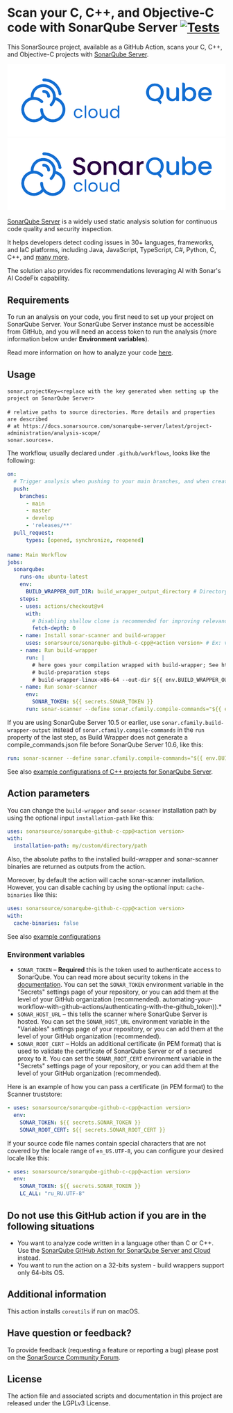 # Scan your C, C++, and Objective-C code with SonarQube Server [![Tests](https://github.com/SonarSource/sonarqube-github-c-cpp/actions/workflows/tests.yml/badge.svg)](https://github.com/SonarSource/sonarqube-github-c-cpp/actions/workflows/tests.yml)

This SonarSource project, available as a GitHub Action, scans your C, C++, and Objective-C projects with [SonarQube Server](https://www.sonarsource.com/products/sonarqube/).

![Logo](./images/SQ_Logo_Cloud_Dark_Backgrounds.png#gh-dark-mode-only)
![Logo](./images/SQ_Logo_Cloud_Light_Backgrounds.png#gh-light-mode-only)

[SonarQube Server](https://www.sonarsource.com/products/sonarqube/) is a widely used static analysis solution for continuous code quality and security inspection.

It helps developers detect coding issues in 30+ languages, frameworks, and IaC platforms, including Java, JavaScript, TypeScript, C#, Python, C, C++, and [many more](https://www.sonarsource.com/knowledge/languages/).

The solution also provides fix recommendations leveraging AI with Sonar's AI CodeFix capability.

## Requirements

To run an analysis on your code, you first need to set up your project on SonarQube Server. Your SonarQube Server instance must be accessible from GitHub, and you will need an access token to run the analysis (more information below under **Environment variables**).

Read more information on how to analyze your code [here](https://docs.sonarsource.com/sonarqube-server/latest/devops-platform-integration/github-integration/introduction/).

## Usage

```properties
sonar.projectKey=<replace with the key generated when setting up the project on SonarQube Server>

# relative paths to source directories. More details and properties are described
# at https://docs.sonarsource.com/sonarqube-server/latest/project-administration/analysis-scope/ 
sonar.sources=.
```

The workflow, usually declared under `.github/workflows`, looks like the following:

```yaml
on:
  # Trigger analysis when pushing to your main branches, and when creating a pull request.
  push:
    branches:
      - main
      - master
      - develop
      - 'releases/**'
  pull_request:
      types: [opened, synchronize, reopened]

name: Main Workflow
jobs:
  sonarqube:
    runs-on: ubuntu-latest
    env:
      BUILD_WRAPPER_OUT_DIR: build_wrapper_output_directory # Directory where build-wrapper output will be placed
    steps:
    - uses: actions/checkout@v4
      with:
        # Disabling shallow clone is recommended for improving relevancy of reporting
        fetch-depth: 0
    - name: Install sonar-scanner and build-wrapper
      uses: sonarsource/sonarqube-github-c-cpp@<action version> # Ex: v4.0.0, See the latest version at https://github.com/marketplace/actions/sonarqube-scan-for-c-and-c
    - name: Run build-wrapper
      run: |
        # here goes your compilation wrapped with build-wrapper; See https://docs.sonarsource.com/sonarqube-cloud/advanced-setup/languages/c-family/overview/#analysis-steps-using-build-wrapper for more information
        # build-preparation steps
        # build-wrapper-linux-x86-64 --out-dir ${{ env.BUILD_WRAPPER_OUT_DIR }} build-command
    - name: Run sonar-scanner
      env:
        SONAR_TOKEN: ${{ secrets.SONAR_TOKEN }}
      run: sonar-scanner --define sonar.cfamily.compile-commands="${{ env.BUILD_WRAPPER_OUT_DIR }}/compile_commands.json" #Consult https://docs.sonarsource.com/sonarqube/latest/analyzing-source-code/scanners/sonarscanner/ for more information and options
```

If you are using SonarQube Server 10.5 or earlier, use `sonar.cfamily.build-wrapper-output` instead of `sonar.cfamily.compile-commands` in the `run` property of the last step, as Build Wrapper does not generate a compile_commands.json file before SonarQube Server 10.6, like this:
```yaml
run: sonar-scanner --define sonar.cfamily.compile-commands="${{ env.BUILD_WRAPPER_OUT_DIR }}/compile_commands.json"
```

See also [example configurations of C++ projects for SonarQube Server](https://github.com/search?q=org%3Asonarsource-cfamily-examples+gh-actions-sq&type=repositories).

## Action parameters

You can change the `build-wrapper` and `sonar-scanner` installation path by using the optional input `installation-path` like this:

```yaml
uses: sonarsource/sonarqube-github-c-cpp@<action version>
with:
  installation-path: my/custom/directory/path
```

Also, the absolute paths to the installed build-wrapper and sonar-scanner binaries are returned as outputs from the action.

Moreover, by default the action will cache sonar-scanner installation. However, you can disable caching by using the optional input: `cache-binaries` like this:
```yaml
uses: sonarsource/sonarqube-github-c-cpp@<action version>
with:
  cache-binaries: false
```

See also [example configurations](https://github.com/sonarsource-cfamily-examples?q=gh-actions-sq&type=all&language=&sort=)

### Environment variables

- `SONAR_TOKEN` – **Required** this is the token used to authenticate access to SonarQube. You can read more about security tokens in the [documentation](https://docs.sonarsource.com/sonarqube-server/latest/user-guide/managing-tokens/). You can set the `SONAR_TOKEN` environment variable in the "Secrets" settings page of your repository, or you can add them at the level of your GitHub organization (recommended).
automating-your-workflow-with-github-actions/authenticating-with-the-github_token)).*
- `SONAR_HOST_URL` – this tells the scanner where SonarQube Server is hosted. You can set the `SONAR_HOST_URL` environment variable in the "Variables" settings page of your repository, or you can add them at the level of your GitHub organization (recommended).
- `SONAR_ROOT_CERT` – Holds an additional certificate (in PEM format) that is used to validate the certificate of SonarQube Server or of a secured proxy to it. You can set the `SONAR_ROOT_CERT` environment variable in the "Secrets" settings page of your repository, or you can add them at the level of your GitHub organization (recommended).

Here is an example of how you can pass a certificate (in PEM format) to the Scanner truststore:

```yaml
- uses: sonarsource/sonarqube-github-c-cpp@<action version>
  env:
    SONAR_TOKEN: ${{ secrets.SONAR_TOKEN }}
    SONAR_ROOT_CERT: ${{ secrets.SONAR_ROOT_CERT }}
```

If your source code file names contain special characters that are not covered by the locale range of `en_US.UTF-8`, you can configure your desired locale like this:

```yaml
- uses: sonarsource/sonarqube-github-c-cpp@<action version>
  env:
    SONAR_TOKEN: ${{ secrets.SONAR_TOKEN }}
    LC_ALL: "ru_RU.UTF-8"
```

## Do not use this GitHub action if you are in the following situations

* You want to analyze code written in a language other than C or C++. Use the [SonarQube GitHub Action for SonarQube Server and Cloud](https://github.com/SonarSource/sonarqube-scan-action/) instead.
* You want to run the action on a 32-bits system - build wrappers support only 64-bits OS.

## Additional information

This action installs `coreutils` if run on macOS.

## Have question or feedback?

To provide feedback (requesting a feature or reporting a bug) please post on the [SonarSource Community Forum](https://community.sonarsource.com/tags/c/help/sq/github-actions).

## License

The action file and associated scripts and documentation in this project are released under the LGPLv3 License.
